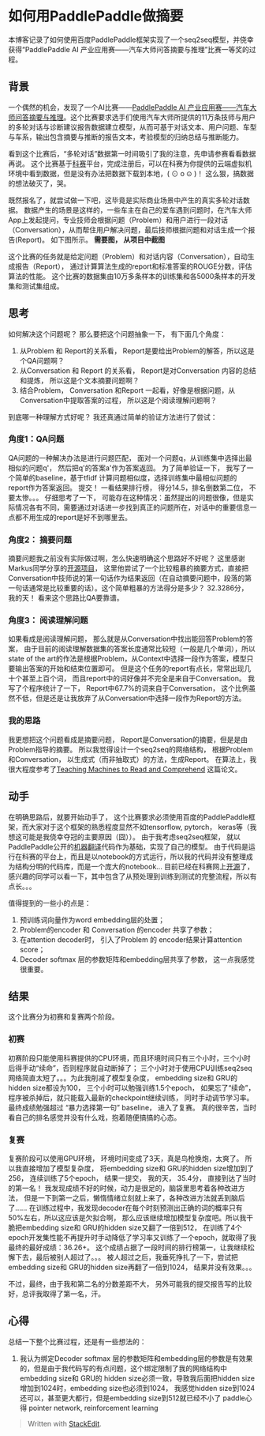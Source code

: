 # 如何用PaddlePaddle做摘要

本博客记录了如何使用百度PaddlePaddle框架实现了一个seq2seq模型，并侥幸获得“PaddlePaddle AI 产业应用赛——汽车大师问答摘要与推理”比赛一等奖的过程。 

## 背景
一个偶然的机会，发现了一个AI比赛——[PaddlePaddle AI 产业应用赛——汽车大师问答摘要与推理](https://www.kesci.com/apps/home/competition/5aec0eb10739c42faa203931)。这个比赛要求选手们使用汽车大师所提供的11万条技师与用户的多轮对话与诊断建议报告数据建立模型，从而可基于对话文本、用户问题、车型与车系，输出包含摘要与推断的报告文本，考验模型的归纳总结与推断能力。

看到这个比赛后，“多轮对话”数据第一时间吸引了我的注意，先申请参赛看看数据再说。 这个比赛基于[科赛](https://www.kesci.com/)平台，完成注册后，可以在科赛为你提供的云端虚拟机环境中看到数据，但是没有办法把数据下载到本地，( ⊙ o ⊙ )！ 这么狠，搞数据的想法破灭了，哭。 

既然报名了，就尝试做一下吧，这毕竟是实际商业场景中产生的真实多轮对话数据。 数据产生的场景是这样的，一些车主在自己的爱车遇到问题时，在汽车大师App上发起提问，专业技师会根据问题（Problem）和用户进行一段对话（Conversation），从而帮住用户解决问题，最后技师根据问题和对话生成一个报告(Report)。 如下图所示。
**需要图， 从项目中截图**

这个比赛的任务就是给定问题（Problem）和对话内容（Conversation），自动生成报告（Report）， 通过计算算法生成的report和标准答案的ROUGE分数，评估算法的性能。 这个比赛的数据集由10万多条样本的训练集和各5000条样本的开发集和测试集组成。

## 思考

如何解决这个问题呢？ 那么要把这个问题抽象一下， 有下面几个角度：
1. 从Problem 和 Report的关系看， Report是要给出Problem的解答，所以这是个QA问题啊？
2. 从Conversation 和 Report 的关系看， Report是对Conversation 内容的总结和提炼， 所以这是个文本摘要问题啊？
3. 结合Problem， Conversation 和Report 一起看，好像是根据问题，从Conversation中提取答案的过程， 所以这是个阅读理解问题啊？

到底哪一种理解方式好呢？ 我还真通过简单的验证方法进行了尝试：

### 角度1：QA问题
QA问题的一种解决办法是进行问题匹配， 面对一个问题q，从训练集中选择出最相似的问题q'， 然后把q'的答案a'作为答案返回。 为了简单验证一下， 我写了一个简单的baseline，基于tfidf 计算问题相似度，选择训练集中最相似问题的report作为答案返回。 提交！ 一看结果排行榜， 得分14.5，排名倒数第二位， 不要太惨。。。 仔细思考了一下， 可能存在这种情况：虽然提出的问题很像，但是实际情况各有不同，需要通过对话进一步找到真正的问题所在，对话中的重要信息一点都不用生成的report是好不到哪里去。

### 角度2： 摘要问题
摘要问题我之前没有实际做过啊，怎么快速明确这个思路好不好呢？ 这里感谢Markus同学分享的[开源项目](https://www.kesci.com/apps/home/project/5af51a65cb6ed25ca3279186)， 这里他尝试了一个比较粗暴的摘要方式，直接把Conversation中技师说的第一句话作为结果返回（在自动摘要问题中，段落的第一句话通常是比较重要的话）。这个简单粗暴的方法得分是多少？  32.3286分， 我的天！ 看来这个思路比QA要靠谱。

### 角度3： 阅读理解问题
如果看成是阅读理解问题， 那么就是从Conversation中找出能回答Problem的答案， 由于目前的阅读理解数据集的答案长度通常比较短（一般是几个单词），所以state of the art的作法是根据Problem，从Context中选择一段作为答案，模型只要输出答案的开始和结束位置即可。 但是这个任务的report有点长，常常出现几十个甚至上百个词， 而且report中的词好像并不完全是来自于Conversation。 我写了个程序统计了一下， Report中67.7%的词来自于Conversation， 这个比例虽然不低，但是还是让我放弃了从Conversation中选择一段作为Report的方法。

### 我的思路
我更想把这个问题看成是摘要问题， Report是Conversation的摘要，但是是由Problem指导的摘要。 所以我觉得设计一个seq2seq的网络结构， 根据Problem和Conversation， 以生成式（而非抽取式）的方法，生成Report。 在算法上，我很大程度参考了[Teaching Machines to Read and Comprehend](https://arxiv.org/pdf/1506.03340.pdf) 这篇论文。

## 动手

在明确思路后，就要开始动手了， 这个比赛要求必须使用百度的PaddlePaddle框架，而大家对于这个框架的熟悉程度显然不如tensorflow, pytorch， keras等（我想这可能是我侥幸夺冠的主要原因（囧））。 由于我考虑seq2seq框架， 就以PaddlePaddle公开的[机器翻译](https://github.com/PaddlePaddle/book/tree/develop/08.machine_translation)代码作为基础，实现了自己的模型。 由于代码是运行在科赛的平台上，而且是以notebook的方式运行，所以我的代码并没有整理成为结构分明的代码库，而是一个庞大的notebook... 目前已经在科赛网上[开源](https://www.kesci.com/apps/home/competition/forum/5b4587e7a6e68e001068b577)了， 感兴趣的同学可以看一下，其中包含了从预处理到训练到测试的完整流程，所以有点长。。。

值得提到的一些小的点是：
1. 预训练词向量作为word embedding层的处置；
2. Problem的encoder 和 Conversation 的encoder 共享了参数；
3. 在attention decoder时， 引入了Problem 的 encoder结果计算attention score；
4. Decoder softmax 层的参数矩阵和embedding层共享了参数， 这一点我感觉很重要。

## 结果

这个比赛分为初赛和复赛两个阶段。
### 初赛
初赛阶段只能使用科赛提供的CPU环境，而且环境时间只有三个小时，三个小时后得手动“续命”，否则程序就自动断掉了； 三个小时对于使用CPU训练seq2seq网络简直太短了。。。为此我削减了模型复杂度， embedding size和 GRU的hidden size都设为100， 三个小时可以勉强训练1.5个epoch， 如果忘了“续命”，程序被杀掉后，就只能载入最新的checkpoint继续训练， 同时手动调节学习率。 最终成绩勉强超过 “暴力选择第一句” baseline， 进入了复赛。 真的很辛苦，当时看自己的排名感觉并没有什么戏，抱着随便搞搞的心态。

### 复赛
复赛阶段可以使用GPU环境， 环境时间变成了3天，真是鸟枪换炮，太爽了。 所以我直接增加了模型复杂度， 将embedding size和 GRU的hidden size增加到了256， 连续训练了5个epoch， 结果一提交， 我的天， 35.4分， 直接到达了当时的第一名！ 我发现成绩不好的时候，动力是很足的，脑袋里思考着各种改进方法， 但是一下到第一之后，懒惰情绪立刻就上来了，各种改进方法就丢到脑后了…… 在训练过程中，我发现decoder在每个时刻预测出正确的词的概率只有50%左右，所以这应该是欠拟合啊， 那么应该继续增加模型复杂度吧。所以我干脆把embedding size和 GRU的hidden size又翻了一倍到512， 在训练了4个epoch开发集性能不再提升时手动降低了学习率又训练了一个epoch，就取得了我最终的最好成绩：36.26+。 这个成绩占据了一段时间的排行榜第一，让我继续松懈下去，最后被别人超过了。。。 被人超过之后，我垂死挣扎了一下，尝试把embedding size和 GRU的hidden size再翻了一倍到1024， 结果并没有效果。。。

不过，最终，由于我和第二名的分数差距不大， 另外可能我的提交报告写的比较好，总评我取得了第一名，汗。

## 心得

总结一下整个比赛过程，还是有一些想法的：
1. 我认为绑定Decoder softmax 层的参数矩阵和embedding层的参数是有效果的，但是由于我代码写的有点问题，这个绑定限制了我的网络结构中embedding size和 GRU的 hidden size必须一致，导致我后面把hidden size增加到1024时，embedding size也必须到1024， 我感觉hidden size到1024还可以，甚至更大都行，但是embedding size到512就已经不小了
paddle心得
pointer network, reinforcement learning



> Written with [StackEdit](https://stackedit.io/).
<!--stackedit_data:
eyJwcm9wZXJ0aWVzIjoidGl0bGU6IOWmguS9leeUqFBhZGRsZV
BhZGRsZeWBmuaRmOimgVxuYXV0aG9yOiBNaWFvXG50YWdzOiAn
RGVlcExlYXJuaW5nLFBhZGRsZVBhZGRsZSxTZXEyU2VxJ1xuY2
F0ZWdvcmllczogRExcbiIsImhpc3RvcnkiOls2MDI1MjkwMTMs
MTEzMjU3OTIxNCwtMTYzOTYxMzEyNyw0OTcxNDg2MDgsNDM2MT
A0MzgxLC0xODQ4MzY1NjcsNDQxMzk5OTU2LC0xNjQ1MTg2NzQ2
LC05MTc5NTkxMTEsLTc1NDQ2Mjk2MywyOTA0NjMyMywxNDc2MD
g4NDg5LDcxOTI3ODI5MSwtMjAxMzAwOTEzMywtMjE3MDQ0MTMw
LC01ODQ3MTkxMjAsLTEyNDQyMDcwMjEsMTY2NzgwNzU2LC0yND
M5NTQ1Nl19
-->